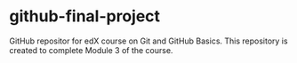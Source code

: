 # github-final-project
GitHub repositor for edX course on Git and GitHub Basics. This repository is created to complete Module 3 of the course. 
